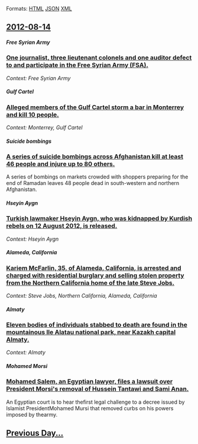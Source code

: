 
Formats: [HTML](2012/08/14/index.html)  [JSON](2012/08/14/index.json)  [XML](2012/08/14/index.xml)  

## [2012-08-14](/news/2012/08/14/index.md)

##### Free Syrian Army
### [One journalist, three lieutenant colonels and one auditor defect to and participate in the Free Syrian Army (FSA). ](/news/2012/08/14/one-journalist-three-lieutenant-colonels-and-one-auditor-defect-to-and-participate-in-the-free-syrian-army-fsa.md)
_Context: Free Syrian Army_

##### Gulf Cartel
### [Alleged members of the Gulf Cartel storm a bar in Monterrey and kill 10 people. ](/news/2012/08/14/alleged-members-of-the-gulf-cartel-storm-a-bar-in-monterrey-and-kill-10-people.md)
_Context: Monterrey, Gulf Cartel_

##### Suicide bombings
### [A series of suicide bombings across Afghanistan kill at least 46 people and injure up to 80 others. ](/news/2012/08/14/a-series-of-suicide-bombings-across-afghanistan-kill-at-least-46-people-and-injure-up-to-80-others.md)
A series of bombings on markets crowded with shoppers preparing for the end of Ramadan leaves 48 people dead in south-western and northern Afghanistan.

##### Hseyin Aygn
### [Turkish lawmaker Hseyin Aygn, who was kidnapped by Kurdish rebels on 12 August 2012, is released. ](/news/2012/08/14/turkish-lawmaker-huseyin-aygun-who-was-kidnapped-by-kurdish-rebels-on-12-august-2012-is-released.md)
_Context: Hseyin Aygn_

##### Alameda, California
### [Kariem McFarlin, 35, of Alameda, California, is arrested and charged with residential burglary and selling stolen property from the Northern California home of the late Steve Jobs. ](/news/2012/08/14/kariem-mcfarlin-35-of-alameda-california-is-arrested-and-charged-with-residential-burglary-and-selling-stolen-property-from-the-northern.md)
_Context: Steve Jobs, Northern California, Alameda, California_

##### Almaty
### [Eleven bodies of individuals stabbed to death are found in the mountainous Ile Alatau national park, near Kazakh capital Almaty. ](/news/2012/08/14/eleven-bodies-of-individuals-stabbed-to-death-are-found-in-the-mountainous-ile-alatau-national-park-near-kazakh-capital-almaty.md)
_Context: Almaty_

##### Mohamed Morsi
### [Mohamed Salem, an Egyptian lawyer, files a lawsuit over President Morsi's removal of Hussein Tantawi and Sami Anan. ](/news/2012/08/14/mohamed-salem-an-egyptian-lawyer-files-a-lawsuit-over-president-morsi-s-removal-of-hussein-tantawi-and-sami-anan.md)
An Egyptian court is to hear thefirst legal challenge to a decree issued by Islamist PresidentMohamed Mursi that removed curbs on his powers imposed by thearmy.

## [Previous Day...](/news/2012/08/13/index.md)

